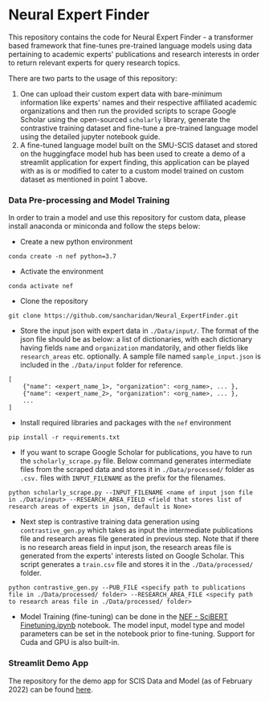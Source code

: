 # Neural Expert Finder
This repository contains the code for Neural Expert Finder - a transformer based framework that fine-tunes pre-trained language models using data pertaining to academic experts' publications and research interests in order to return relevant experts for query research topics. 

There are two parts to the usage of this repository:
1. One can upload their custom expert data with bare-minimum information like experts' names and their respective affiliated academic organizations and then run the provided scripts to scrape Google Scholar using the open-sourced `scholarly` library, generate the contrastive training dataset and fine-tune a pre-trained language model using the detailed jupyter notebook guide. 
2. A fine-tuned language model built on the SMU-SCIS dataset and stored on the huggingface model hub has been used to create a demo of a streamlit application for expert finding, this application can be played with as is or modified to cater to a custom model trained on custom dataset as mentioned in point 1 above. 

### Data Pre-processing and Model Training
In order to train a model and use this repository for custom data, please install anaconda or miniconda and follow the steps below:
- Create a new python environment
```
conda create -n nef python=3.7
```
- Activate the environment
```
conda activate nef
```
- Clone the repository
```
git clone https://github.com/sancharidan/Neural_ExpertFinder.git
```
- Store the input json with expert data in `./Data/input/`. The format of the json file should be as below: a list of dictionaries, with each dictionary having fields `name` and `organization` mandatorily, and other fields like `research_areas` etc. optionally. A sample file named `sample_input.json` is included in the `./Data/input` folder for reference.
```
[
    {"name": <expert_name_1>, "organization": <org_name>, ... },
    {"name": <expert_name_2>, "organization": <org_name>, ... },
    ...
]
```
- Install required libraries and packages with the `nef` environment
``` 
pip install -r requirements.txt
```
- If you want to scrape Google Scholar for publications, you have to run the `scholarly_scrape.py` file. Below command generates intermediate files from the scraped data and stores it in `./Data/processed/` folder as `.csv.` files with `INPUT_FILENAME` as the prefix for the filenames. 
```
python scholarly_scrape.py --INPUT_FILENAME <name of input json file in ./Data/input> --RESEARCH_AREA_FIELD <field that stores list of research areas of experts in json, default is None>
```
- Next step is contrastive training data generation using `contrastive_gen.py` which takes as input the intermediate publications file and research areas file generated in previous step. Note that if there is no research areas field in input json, the research areas file is generated from the experts' interests listed on Google Scholar. This script generates a `train.csv` file and stores it in the `./Data/processed/` folder.
```
python contrastive_gen.py --PUB_FILE <specify path to publications file in ./Data/processed/ folder> --RESEARCH_AREA_FILE <specify path to research areas file in ./Data/processed/ folder>
```
- Model Training (fine-tuning) can be done in the [NEF - SciBERT Finetuning.ipynb](https://github.com/sancharidan/Neural_ExpertFinder/blob/master/NEF%20-%20SciBERT%20Finetuning.ipynb) notebook. The model input, model type and model parameters can be set in the notebook prior to fine-tuning. Support for Cuda and GPU is also built-in.

### Streamlit Demo App
The repository for the demo app for SCIS Data and Model (as of February 2022) can be found [here](https://github.com/sancharidan/NEF_Streamlit_Demo).
